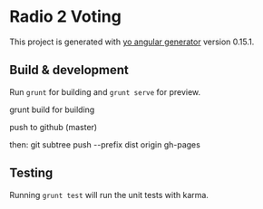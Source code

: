 # Radio 2 Voting

This project is generated with [yo angular generator](https://github.com/yeoman/generator-angular)
version 0.15.1.

## Build & development

Run `grunt` for building and `grunt serve` for preview.

grunt build for building

push to github (master)

then: git subtree push --prefix dist origin gh-pages


## Testing

Running `grunt test` will run the unit tests with karma.
